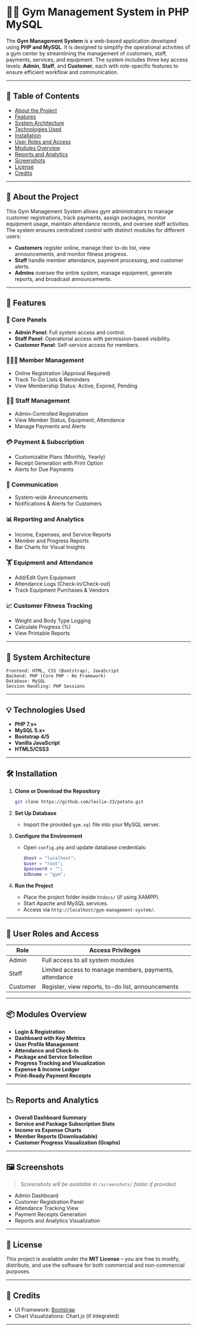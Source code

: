 # 🏋️‍♂️ Gym Management System in PHP MySQL

The **Gym Management System** is a web-based application developed using **PHP and MySQL**. It is designed to simplify the operational activities of a gym center by streamlining the management of customers, staff, payments, services, and equipment. The system includes three key access levels: **Admin**, **Staff**, and **Customer**, each with role-specific features to ensure efficient workflow and communication.

---

## 📌 Table of Contents

- [About the Project](#about-the-project)
- [Features](#features)
- [System Architecture](#system-architecture)
- [Technologies Used](#technologies-used)
- [Installation](#installation)
- [User Roles and Access](#user-roles-and-access)
- [Modules Overview](#modules-overview)
- [Reports and Analytics](#reports-and-analytics)
- [Screenshots](#screenshots)
- [License](#license)
- [Credits](#credits)

---

## 📖 About the Project

This Gym Management System allows gym administrators to manage customer registrations, track payments, assign packages, monitor equipment usage, maintain attendance records, and oversee staff activities. The system ensures centralized control with distinct modules for different users:

- **Customers** register online, manage their to-do list, view announcements, and monitor fitness progress.
- **Staff** handle member attendance, payment processing, and customer alerts.
- **Admins** oversee the entire system, manage equipment, generate reports, and broadcast announcements.

---

## 🚀 Features

### 🔐 Core Panels

- **Admin Panel**: Full system access and control.
- **Staff Panel**: Operational access with permission-based visibility.
- **Customer Panel**: Self-service access for members.

### 🧑‍🤝‍🧑 Member Management

- Online Registration (Approval Required)
- Track To-Do Lists & Reminders
- View Membership Status: Active, Expired, Pending

### 🧑‍💼 Staff Management

- Admin-Controlled Registration
- View Member Status, Equipment, Attendance
- Manage Payments and Alerts

### 💳 Payment & Subscription

- Customizable Plans (Monthly, Yearly)
- Receipt Generation with Print Option
- Alerts for Due Payments

### 📢 Communication

- System-wide Announcements
- Notifications & Alerts for Customers

### 📊 Reporting and Analytics

- Income, Expenses, and Service Reports
- Member and Progress Reports
- Bar Charts for Visual Insights

### 🏋️ Equipment and Attendance

- Add/Edit Gym Equipment
- Attendance Logs (Check-in/Check-out)
- Track Equipment Purchases & Vendors

### 📈 Customer Fitness Tracking

- Weight and Body Type Logging
- Calculate Progress (%)
- View Printable Reports

---

## 🧱 System Architecture

```text
Frontend: HTML, CSS (Bootstrap), JavaScript
Backend: PHP (Core PHP - No Framework)
Database: MySQL
Session Handling: PHP Sessions
```

---

## 💡 Technologies Used

- **PHP 7.x+**
- **MySQL 5.x+**
- **Bootstrap 4/5**
- **Vanilla JavaScript**
- **HTML5/CSS3**

---

## 🛠 Installation

1. **Clone or Download the Repository**

   ```bash
   git clone https://github.com/leslie-23/potato.git
   ```

2. **Set Up Database**

   - Import the provided `gym.sql` file into your MySQL server.

3. **Configure the Environment**

   - Open `config.php` and update database credentials:
     ```php
     $host = "localhost";
     $user = "root";
     $password = "";
     $dbname = "gym";
     ```

4. **Run the Project**
   - Place the project folder inside `htdocs/` (if using XAMPP).
   - Start Apache and MySQL services.
   - Access via `http://localhost/gym-management-system/`.

---

## 🔑 User Roles and Access

| Role     | Access Privileges                                      |
| -------- | ------------------------------------------------------ |
| Admin    | Full access to all system modules                      |
| Staff    | Limited access to manage members, payments, attendance |
| Customer | Register, view reports, to-do list, announcements      |

---

## 📦 Modules Overview

- **Login & Registration**
- **Dashboard with Key Metrics**
- **User Profile Management**
- **Attendance and Check-In**
- **Package and Service Selection**
- **Progress Tracking and Visualization**
- **Expense & Income Ledger**
- **Print-Ready Payment Receipts**

---

## 📉 Reports and Analytics

- **Overall Dashboard Summary**
- **Service and Package Subscription Stats**
- **Income vs Expense Charts**
- **Member Reports (Downloadable)**
- **Customer Progress Visualization (Graphs)**

---

## 🖼️ Screenshots

> _Screenshots will be available in `/screenshots/` folder if provided._

- Admin Dashboard
- Customer Registration Panel
- Attendance Tracking View
- Payment Receipts Generation
- Reports and Analytics Visualization

---

## 📄 License

This project is available under the **MIT License** – you are free to modify, distribute, and use the software for both commercial and non-commercial purposes.

---

## 🙏 Credits

- UI Framework: [Bootstrap](https://getbootstrap.com/)
- Chart Visualizations: Chart.js (if integrated)

---
